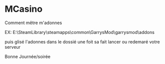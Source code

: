 # MCasino 

Comment mêtre m'adonnes

EX: E:\SteamLibrary\steamapps\common\GarrysMod\garrysmod\addons

puis glisé l'adonnes dans le dossié une foit sa fait lancer ou redemaré votre serveur


Bonne Journée/soirée
